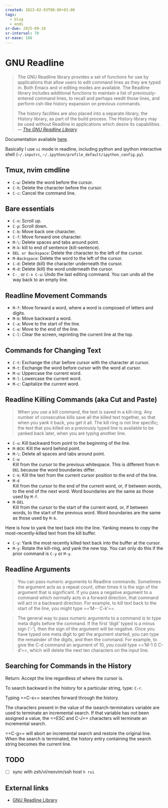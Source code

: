 ```yaml
---
created: 2023-02-03T00:00+03:00
tags:
  - blog
  - ends
sr-due: 2025-09-18
sr-interval: 70
sr-ease: 188
---
```


# GNU Readline

> The GNU Readline library provides a set of functions for use by applications that allow users to edit command lines as they are typed in. Both Emacs and vi editing modes are available. The Readline library includes additional functions to maintain a list of previously-entered command lines, to recall and perhaps reedit those lines, and perform csh-like history expansion on previous commands.
>
> The history facilities are also placed into a separate library, the History library, as part of the build process. The History library may be used without Readline in applications which desire its capabilities.\
> — <cite>[The GNU Readline Library](https://tiswww.case.edu/php/chet/readline/rltop.html)</cite>

Documentation available [here](https://tiswww.case.edu/php/chet/readline/readline.html).

Basically I use `vi` mode in readline, including python and ipython interactive shell (`~/.inputrc`, `~/.ipython/profile_default/ipython_config.py`).

## Tmux, nvim cmdline

- `C-w`:<wbr class="f"> Delete the word before the cursor. 
- `C-h`:<wbr class="f"> Delete the character before the cursor. 
- `C-c`:<wbr class="f"> Cancel the command line.

## Bare essentials

- `C-n`:<wbr class="f"> Scroll up.
- `C-p`:<wbr class="f"> Scroll down.
- `C-b`:<wbr class="f"> Move back one character.
- `C-f`:<wbr class="f"> Move forward one character.
- `M-\`:<wbr class="f"> Delete spaces and tabs around point.
- `M-k`:<wbr class="f"> kill to end of sentence (kill-sentence).
- `DEL or Backspace`:<wbr class="f"> Delete the character to the left of the cursor.
- `M-Backspace`:<wbr class="f"> Delete the word to the left of the cursor.
- `C-d`:<wbr class="f"> Delete (kill) the character underneath the cursor.
- `M-d`:<wbr class="f"> Delete (kill) the word underneath the cursor.
- `C-_` or `C-x C-u`:<wbr class="f"> Undo the last editing command. You can undo all the way back to an empty line.

## Readline Movement Commands

- `M-f`:<wbr class="f"> Move forward a word, where a word is composed of letters and digits.
- `M-b`:<wbr class="f"> Move backward a word.
- `C-a`:<wbr class="f"> Move to the start of the line.
- `C-e`:<wbr class="f"> Move to the end of the line.
- `C-l`:<wbr class="f"> Clear the screen, reprinting the current line at the top.

## Commands for Changing Text

- `C-t`:<wbr class="f"> Exchange the char before cursor with the character at cursor.
- `M-t`:<wbr class="f"> Exchange the word before cursor with the word at cursor.
- `M-u`:<wbr class="f"> Uppercase the current word.
- `M-l`:<wbr class="f"> Lowercase the current word.
- `M-c`:<wbr class="f"> Capitalize the current word.

## Readline Killing Commands (aka Cut and Paste)

> When you use a kill command, the text is saved in a kill-ring. Any number of consecutive kills save all the killed text together, so that when you yank it back, you get it all. The kill ring is not line specific; the text that you killed on a previously typed line is available to be yanked back later, when you are typing another line.

- `C-u`:<wbr class="f"> Kill backward from point to the beginning of the line.
- `M-BCK`:<wbr class="f"> Kill the word behind point.
- `M-\`:<wbr class="f"> Delete all spaces and tabs around point.
- `C-w`
  <br class="f">
  Kill from the cursor to the previous whitespace. This is different from `M-DEL` because the word boundaries differ.
- `C-k`:<wbr class="f"> Kill the text from the current cursor position to the end of the line.
- `M-d`
  <br class="f">
  Kill from the cursor to the end of the current word, or, if between words, to the end of the next word. Word boundaries are the same as those used by `M-f`.
- `M-DEL`
  <br class="f">
  Kill from the cursor to the start of the current word, or, if between words, to the start of the previous word. Word boundaries are the same as those used by `M-b`.

Here is how to yank the text back into the line. Yanking means to copy the most-recently-killed text from the kill buffer.

- `C-y`:<wbr class="f"> Yank the most recently killed text back into the buffer at the cursor.
- `M-y`:<wbr class="f"> Rotate the kill-ring, and yank the new top. You can only do this if the prior command is `C-y` or `M-y`.

## Readline Arguments

> You can pass numeric arguments to Readline commands. Sometimes the argument acts as a repeat count, other times it is the sign of the argument that is significant. If you pass a negative argument to a command which normally acts in a forward direction, that command will act in a backward direction. For example, to kill text back to the start of the line, you might type ==‘M-- C-k’==.

> The general way to pass numeric arguments to a command is to type meta digits before the command. If the first ‘digit’ typed is a minus sign (‘-’), then the sign of the argument will be negative. Once you have typed one meta digit to get the argument started, you can type the remainder of the digits, and then the command. For example, to give the C-d command an argument of 10, you could type ==‘M-1 0 C-d’==, which will delete the next ten characters on the input line.

## Searching for Commands in the History

Return:<wbr class="f"> Accept the line regardless of where the cursor is.

To search backward in the history for a particular string, type:<wbr class="f">
`C-r`.

Typing ==C-s== searches forward through the history.

The characters present in the value of the isearch-terminators variable are used to terminate an incremental search. If that variable has not been assigned a value, the ==ESC and C-J== characters will terminate an incremental search.

==C-g== will abort an incremental search and restore the original line. When the search is terminated, the history entry containing the search string becomes the current line.

## TODO

- [ ] sync with zsh/vi/neovim/ssh host `h rsi`

## External links

- [GNU Readline Library](https://tiswww.case.edu/php/chet/readline/readline.html)
